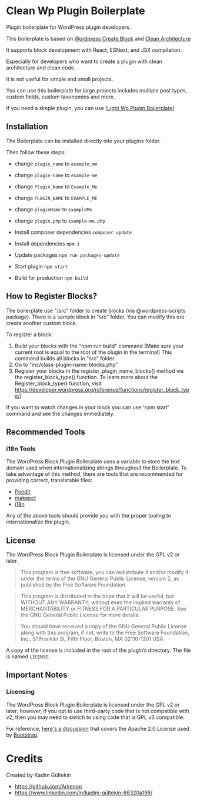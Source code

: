 # Clean Wp Plugin Boilerplate

Plugin boilerplate for WordPress plugin developers.

This boilerplate is based on [Wordpress Create Block](https://developer.wordpress.org/block-editor/reference-guides/packages/packages-create-block/)  and [Clean Architecture](https://www.google.com/search?q=Clean+Architecture)

It supports block development with React, ESNext, and JSX compilation.

Especially for developers who want to create a plugin with clean architecture and clean code.

It is not useful for simple and small projects.

You can use this boilerplate for large projects includes multiple post types, custom fields, custom taxonomies and more.

If you need a simple plugin, you can use [[Light Wp Plugin Boilerplate](https://github.com/Arkenon/light-wp-plugin-boilerplate)]

## Installation

The Boilerplate can be installed directly into your plugins folder.

Then follow these steps:

* change `plugin_name` to `example_me`
* change `plugin-name` to `example-me`
* change `Plugin_Name` to `Example_Me`
* change `PLUGIN_NAME` to `EXAMPLE_ME`
* change `pluginName` to `exampleMe`
* change `plugin.php` to `example-me.php`


* Install composer dependencies `composer update`


* Install dependencies `npm i`


* Update packages `npm run packages-update`


* Start plugin `npm start`


* Build for production `npm build`

## How to Register Blocks?

The boilerplate use "/src" folder to create blocks (via @wordpress-scripts package). There is a sample block in "src" folder. You can modify this ore create another custom block.

To register a block:
1) Build your blocks with the "npm run build" command (Make sure your current root is equal to the root of the plugin in the terminal) This command builds all blocks in "src" folder.
2) Go to "inc/class-plugin-name-blocks.php"
3) Register your blocks in the register_plugin_name_blocks() method via the register_block_type() function. To learn more about the Register_block_type() function, visit https://developer.wordpress.org/reference/functions/register_block_type/)

If you want to watch changes in your block you can use 'npm start' command and see the changes immediately.

## Recommended Tools

### i18n Tools

The WordPress Block Plugin Boilerplate uses a variable to store the text domain used when internationalizing strings throughout the Boilerplate. To take advantage of this method, there are tools that are recommended for providing correct, translatable files:

* [Poedit](http://www.poedit.net/)
* [makepot](http://i18n.svn.wordpress.org/tools/trunk/)
* [i18n](https://github.com/grappler/i18n)

Any of the above tools should provide you with the proper tooling to internationalize the plugin.

## License

The WordPress Block Plugin Boilerplate is licensed under the GPL v2 or later.

> This program is free software; you can redistribute it and/or modify it under the terms of the GNU General Public License, version 2, as published by the Free Software Foundation.

> This program is distributed in the hope that it will be useful, but WITHOUT ANY WARRANTY; without even the implied warranty of MERCHANTABILITY or FITNESS FOR A PARTICULAR PURPOSE. See the GNU General Public License for more details.

> You should have received a copy of the GNU General Public License along with this program; if not, write to the Free Software Foundation, Inc., 51 Franklin St, Fifth Floor, Boston, MA 02110-1301 USA

A copy of the license is included in the root of the plugin’s directory. The file is named `LICENSE`.

## Important Notes

### Licensing

The WordPress Block Plugin Boilerplate is licensed under the GPL v2 or later; however, if you opt to use third-party code that is not compatible with v2, then you may need to switch to using code that is GPL v3 compatible.

For reference, [here's a discussion](http://make.wordpress.org/themes/2013/03/04/licensing-note-apache-and-gpl/) that covers the Apache 2.0 License used by [Bootstrap](http://twitter.github.io/bootstrap/).

# Credits

Created by Kadim Gültekin

* https://github.com/Arkenon
* https://www.linkedin.com/in/kadim-gültekin-86320a198/
